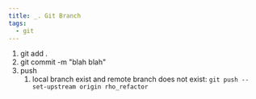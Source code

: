 ```yaml
---
title: _. Git Branch
tags:
  - git
---
```


1. git add .
2. git commit -m "blah blah"
3. push
	1. local branch exist and remote branch does not exist: `git push --set-upstream origin rho_refactor`